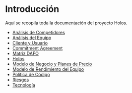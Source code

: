 # Introducción

Aquí se recopila toda la documentación del proyecto Holos.

- [Análisis de Competidores](./Analisis%20de%20Competidores.md)<br />
- [Análisis del Equipo](./Analisis%20del%20Equipo.md)<br />
- [Cliente y Usuario](./ClienteYUsuario.md)<br />
- [Commitment Agreement](docs/Commitment%20Agreement/0intro.md)<br />
- [Matriz DAFO](./DAFO.md)<br />
- [Holos](./Holos.md)<br />
- [Modelo de Negocio y Planes de Precio](./ModeloDeNegocioYPlanesDePrecio.md)<br />
- [Modelo de Rendimiento del Equipo](./ModeloDeRendimientoDelEquipo.md)<br />
- [Política de Código](./PoliticaDeCodigo.md)<br />
- [Riesgos](./Riesgos.md)<br />
- [Tecnología](./TECNOLOGIA.md)<br />